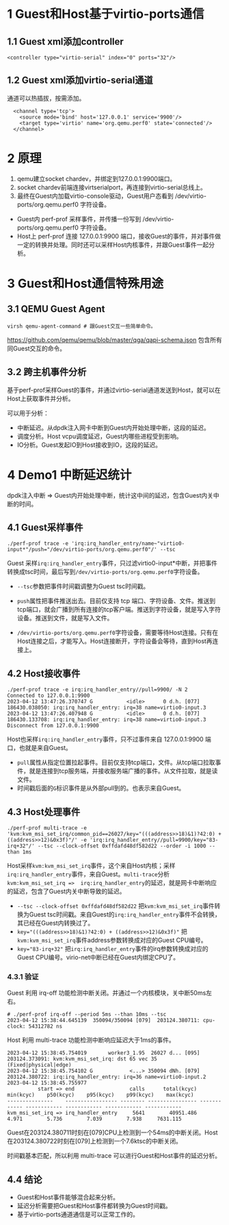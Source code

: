 # 1 Guest和Host基于virtio-ports通信

## 1.1 Guest xml添加controller

```
<controller type="virtio-serial" index="0" ports="32"/>
```



## 1.2 Guest xml添加virtio-serial通道

通道可以热插拔，按需添加。

```
  <channel type='tcp'>
    <source mode='bind' host='127.0.0.1' service='9900'/>
    <target type='virtio' name='org.qemu.perf0' state='connected'/>
  </channel>
```



# 2 原理

1. qemu建立socket chardev，并绑定到127.0.0.1:9900端口。
2. socket chardev前端连接virtserialport，再连接到virtio-serial总线上。
3. 最终在Guest内加载virtio-console驱动，Guest用户态看到 /dev/virtio-ports/org.qemu.perf0 字符设备。



- Guest内 perf-prof 采样事件，并传播一份写到 /dev/virtio-ports/org.qemu.perf0 字符设备。
- Host上 perf-prof 连接 127.0.0.1:9900 端口，接收Guest的事件，并对事件做一定的转换并处理。同时还可以采样Host内核事件，并跟Guest事件一起分析。



# 3 Guest和Host通信特殊用途

## 3.1 QEMU Guest Agent

```
virsh qemu-agent-command # 跟Guest交互一些简单命令。
```

https://github.com/qemu/qemu/blob/master/qga/qapi-schema.json  包含所有同Guest交互的命令。



## 3.2 跨主机事件分析

基于perf-prof采样Guest的事件，并通过virtio-serial通道发送到Host，就可以在Host上获取事件并分析。

可以用于分析：

- 中断延迟。从dpdk注入网卡中断到Guest内开始处理中断，这段的延迟。
- 调度分析。Host vcpu调度延迟，Guest内哪些进程受到影响。
- IO分析。Guest发起IO到Host接收到IO，这段的延迟。




# 4 Demo1 中断延迟统计

dpdk注入中断 => Guest内开始处理中断，统计这中间的延迟，包含Guest内关中断的时间。



## 4.1 Guest采样事件

```
./perf-prof trace -e 'irq:irq_handler_entry/name~"virtio0-input*"/push="/dev/virtio-ports/org.qemu.perf0"/' --tsc
```

Guest 采样`irq:irq_handler_entry`事件，只过滤virtio0-input*中断，并把事件转换成tsc时间，最后写到`/dev/virtio-ports/org.qemu.perf0`字符设备。

- `--tsc`参数把事件时间戳调整为Guest tsc时间戳。
- `push`属性把事件推送出去。目前仅支持 tcp 端口、字符设备、文件。推送到tcp端口，就会广播到所有连接的tcp客户端。推送到字符设备，就是写入字符设备。推送到文件，就是写入文件。

- `/dev/virtio-ports/org.qemu.perf0`字符设备，需要等待Host连接。只有在Host连接之后，才能写入。Host连接断开，字符设备会等待，直到Host再连接上。



## 4.2 Host接收事件

```
./perf-prof trace -e irq:irq_handler_entry//pull=9900/ -N 2
Connected to 127.0.0.1:9900
2023-04-12 13:47:26.370747 G           <idle>      0 d.h. [077] 186430.038050: irq:irq_handler_entry: irq=38 name=virtio0-input.3
2023-04-12 13:47:26.407948 G           <idle>      0 d.h. [077] 186430.133708: irq:irq_handler_entry: irq=38 name=virtio0-input.3
Disconnect from 127.0.0.1:9900
```

Host也采样`irq:irq_handler_entry`事件，只不过事件来自 127.0.0.1:9900 端口，也就是来自Guest。

- `pull`属性从指定位置拉起事件。目前仅支持tcp端口，文件。从tcp端口拉取事件，就是连接到tcp服务端，并接收服务端广播的事件。从文件拉取，就是读文件。
- 时间戳后面的`G`标识事件是从外部pull到的。也表示来自Guest。



## 4.3 Host处理事件

```
./perf-prof multi-trace -e 'kvm:kvm_msi_set_irq/common_pid==26027/key="(((address>>18)&1)?42:0) + ((address>>12)&0x3f)"/' -e 'irq:irq_handler_entry//pull=9900/key="83-irq+32"/' --tsc --clock-offset 0xffdafd48df582d22 --order -i 1000 --than 1ms
```

Host采样`kvm:kvm_msi_set_irq`事件，这个来自Host内核；采样`irq:irq_handler_entry`事件，来自Guest。`multi-trace`分析`kvm:kvm_msi_set_irq =>  irq:irq_handler_entry`的延迟，就是网卡中断响应的延迟，包含了Guest内关中断导致的延迟。

- `--tsc --clock-offset 0xffdafd48df582d22` 把`kvm:kvm_msi_set_irq`事件转换为Guest tsc时间戳。来自Guest的`irq:irq_handler_entry`事件不会转换，其已经在Guest内转换过了。
- `key="(((address>>18)&1)?42:0) + ((address>>12)&0x3f)"` 把`kvm:kvm_msi_set_irq`事件address参数转换成对应的Guest CPU编号。
- `key="83-irq+32"` 把`irq:irq_handler_entry`事件的irq参数转换成对应的Guest CPU编号。virio-net中断已经在Guest内绑定CPU了。



### 4.3.1 验证

Guest 利用 irq-off 功能检测中断关闭。并通过一个内核模块，关中断50ms左右。

```
# ./perf-prof irq-off --period 5ms --than 10ms --tsc
2023-04-12 15:38:44.645139  350094/350094 [079]  203124.380711: cpu-clock: 54312782 ns
```

Host 利用 multi-trace 功能检测中断响应延迟大于1ms的事件。

```
2023-04-12 15:38:45.754019       worker3_1.95  26027 d... [095] 203124.373091: kvm:kvm_msi_set_irq: dst 65 vec 35 (Fixed|physical|edge)
2023-04-12 15:38:45.754102 G            <...> 350094 dNh. [079] 203124.380722: irq:irq_handler_entry: irq=36 name=virtio0-input.2
2023-04-12 15:38:45.755977 
          start => end                  calls      total(kcyc)    min(kcyc)    p50(kcyc)    p95(kcyc)    p99(kcyc)    max(kcyc)
---------------    ----------------- -------- ---------------- ------------ ------------ ------------ ------------ ------------
kvm_msi_set_irq => irq_handler_entry     5641        40951.486        4.971        5.736        7.039        7.938     7631.115
```

Guest在203124.380711时刻在[079]CPU上检测到一个54ms的中断关闭。Host在203124.380722时刻在[079]上检测到一个7.6ktsc的中断关闭。

时间戳基本匹配，所以利用 multi-trace 可以进行Guest和Host事件的延迟分析。



## 4.4 结论

- Guest和Host事件能够混合起来分析。
- 延迟分析需要把Guest和Host事件都转换为Guest时间戳。
- 基于virtio-ports通道通信是可以正常工作的。
